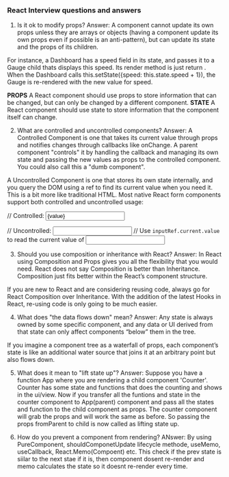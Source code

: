 ### React Interview questions and answers
1) Is it ok to modify props?
Answer: A component cannot update its own props unless they are arrays or objects (having a component update its own props even if possible is an anti-pattern), but can update its state and the props of its children.

For instance, a Dashboard has a speed field in its state, and passes it to a Gauge child thats displays this speed. Its render method is just return <Gauge speed={this.state.speed} />. When the Dashboard calls this.setState({speed: this.state.speed + 1}), the Gauge is re-rendered with the new value for speed.

<b>PROPS</b>
A React component should use props to store information that can be changed, but can only be changed by a different component.
<b>STATE</b>
A React component should use state to store information that the component itself can change.

2) What are controlled and uncontrolled components?
Answer:
A Controlled Component is one that takes its current value through props and notifies changes through callbacks like onChange. A parent component "controls" it by handling the callback and managing its own state and passing the new values as props to the controlled component. You could also call this a "dumb component".

A Uncontrolled Component is one that stores its own state internally, and you query the DOM using a ref to find its current value when you need it. This is a bit more like traditional HTML.
Most native React form components support both controlled and uncontrolled usage:

// Controlled:
<input type="text" value={value} onChange={handleChange} />

// Uncontrolled:
<input type="text" defaultValue="foo" ref={inputRef} />
// Use `inputRef.current.value` to read the current value of <input>

3) Should you use composition or inheritance with React?
Answer:
In React using Composition and Props gives you all the flexibility that you would need. React does not say Composition is better than Inheritance. Composition just fits better within the React’s component structure.

If you are new to React and are considering reusing code, always go for React Composition over Inheritance. With the addition of the latest Hooks in React, re-using code is only going to be much easier.

4) What does "the data flows down" mean?
Answer:
Any state is always owned by some specific component, and any data or UI derived from that state can only affect components “below” them in the tree.

If you imagine a component tree as a waterfall of props, each component’s state is like an additional water source that joins it at an arbitrary point but also flows down.

5) What does it mean to "lift state up"?
Answer:
Suppose you have a function App where you are rendering a child component 'Counter'. Counter has some state and functions that does the counting and shows in the ui/view.
Now if you transfer all the funtions and state in the counter component to App(parent) component and pass all the states and function to the child component as props. The counter component will grab the props and will work the same as before. So passing the props fromParent to child is now called as lifting state up.

6) How do you prevent a component from rendering?
ANswer:
By using PureComponent, shouldComponetUpdate lifecycle methode, useMemo, useCallback, React.Memo(Compoent) etc. This check if the prev state is siilar to the next stae if it is, then component dosent re-render and memo calculates the state so it doesnt re-render every time.

